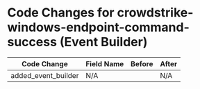 # Code Changes for crowdstrike-windows-endpoint-command-success (Event Builder)

| Code Change | Field Name | Before | After |
|-------------|------------|--------|-------|
| added_event_builder | N/A |  | N/A |